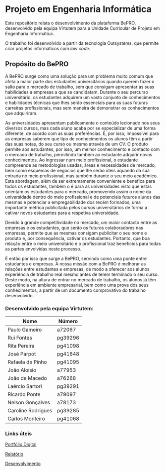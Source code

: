 # Projeto em Engenharia Informática

Este repositório relata o desenvolvimento da plataforma BePRO, desenvolvido pela equipa Virtutem para a Unidade Curricular de Projeto em Engenharia Informática.

O trabalho foi desenvolvido a partir da tecnologia Outsystems, que permite criar projetos informáticos com *low code*.
## Propósito do BePRO
A BePRO surge como uma solução para um problema muito comum que afeta a maior parte dos estudantes universitários quando querem fazer o salto para o mercado de trabalho, sem que consigam apresentar as suas habilidades a empresas a que se candidatam. Durante o seu percurso universitário, os estudantes adquirem um vasto conjunto de conhecimentos e habilidades técnicas que lhes serão essenciais para as suas futuras carreiras profissionais, mas sem maneira de demonstrar os conhecimentos que adquiriram.

As universidades apresentam publicamente o conteúdo lecionado nos seus diversos cursos, mas cada aluno acaba por se especializar de uma forma diferente, de acordo com as suas preferências. É, por isso, impossível para as empresas saberem que tipo de conhecimentos os alunos têm a partir das suas notas, do seu curso ou mesmo através de um CV.
O produto permite aos estudantes, por isso, um melhor conhecimento e contacto com o mercado de trabalho, permitindo também ao estudante adquirir novos conhecimentos. Ao ingressar num meio profissional, o estudante compreende as metodologias usadas, áreas e necessidades de mercado, bem como esquemas de negócios que lhe serão úteis aquando da sua entrada no meio profissional, mas também durante o seu meio académico. Esta abordagem, além de ser extremamente conveniente e benéfica para todos os estudantes, também o é para as universidades visto que estas orientam os estudantes para o mercado, promovendo assim o nome da universidade dentro do meio profissional e de potenciais futuros alunos das mesmas e potenciar a empregabilidade dos recém formados, uma importante métrica publicitada pelos cursos universitários de forma a cativar novos estudantes para a respetiva universidade. 

Devido à grande competitividade no mercado, um maior contacto entre as empresas e os estudantes, que serão os futuros colaboradores nas empresas, permite que as mesmas consigam publicitar o seu nome e produto e, por consequência, cativar os estudantes. Portanto, que boa relação entre o meio universitário e o profissional traz benefícios para todas as partes envolvidas neste processo. 

É então por isso que surge a BePRO, servindo como uma ponte entre estudantes e empresas. A nossa missão com a BePRO é melhorar as relações entre estudantes e empresas, de modo a oferecer aos alunos experiência de trabalho real mesmo antes de terem terminado o seu curso. Deste modo, na altura de entrar no mercado de trabalho, os alunos já têm experiência em ambiente empresarial, bem como uma prova dos seus conhecimentos, a partir de um documento comprovativo do trabalho desenvolvido.

### Desenvolvido pela equipa Virtutem:
Nome  | Número
------------- | -------------
Paulo Gameiro  | a72067
Rui Fontes  | pg39296
Rita Pereira | pg41098
José Parpot | pg41848
Rafaela de Pinho | pg41095
João Aloísio | a77953
João de Macedo | a76268
Laércio Sartori | pg39291
Ricardo Ponte | a79097
Nelson Gonçalves | a78173
Caroline Rodrigues | pg39285
Carlos Monteiro | pg41068

### Links úteis
[Portfólio Digital](https://pg39296.wixsite.com/bepro)

[Relatório]()

[Desenvolvimento](https://github.com/xRAFPx/PEI/tree/main/Desenvolvimento)
